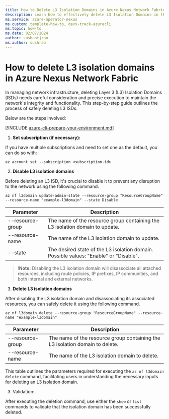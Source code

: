 ```yaml
---
title: How to Delete L3 Isolation Domains in Azure Nexus Network Fabric
description: Learn how to effectively delete L3 Isolation Domains in the Azure Nexus Network Fabric.
ms.service: azure-operator-nexus
ms.custom: template-how-to, devx-track-azurecli
ms.topic: how-to
ms.date: 02/07/2024
author: sushantjrao
ms.author: sushrao
---
```


# How to delete L3 isolation domains in Azure Nexus Network Fabric

In managing network infrastructure, deleting Layer 3 (L3) Isolation Domains (ISDs) needs careful consideration and precise execution to maintain the network's integrity and functionality. This step-by-step guide outlines the process of safely deleting L3 ISDs.

Below are the steps involved:

 [!INCLUDE [azure-cli-prepare-your-environment.md](~/reusable-content/azure-cli/azure-cli-prepare-your-environment.md)]

1. **Set subscription (if necessary):**
 
If you have multiple subscriptions and need to set one as the default, you can do so with:
 
```Azure CLI
az account set --subscription <subscription-id>
```

2. **Disable L3 isolation domains**

Before deleting an L3 ISD, it's crucial to disable it to prevent any disruption to the network using the following command.

```Azure CLI
az nf l3domain update-admin-state --resource-group "ResourceGroupName" --resource-name "example-l3domain" --state Disable
```

| Parameter            | Description                                                                                     |
|----------------------|-------------------------------------------------------------------------------------------------|
| --resource-group     | The name of the resource group containing the L3 isolation domain to update.                   |
| --resource-name      | The name of the L3 isolation domain to update.                                                 |
| --state              | The desired state of the L3 isolation domain. Possible values: "Enable" or "Disable".         |

>!**Note:**
>Disabling the L3 isolation domain will disassociate all attached resources, including route policies, IP prefixes, IP communities, and both internal and external networks.

3. **Delete L3 isolation domains**

After disabling the L3 isolation domain and disassociating its associated resources, you can safely delete it using the following command. 

```Azure CLI
az nf l3domain delete --resource-group "ResourceGroupName" --resource-name "example-l3domain"
```

| Parameter            | Description                                                                                     |
|----------------------|-------------------------------------------------------------------------------------------------|
| --resource-group     | The name of the resource group containing the L3 isolation domain to delete.                   |
| --resource-name      | The name of the L3 isolation domain to delete.                                                 |

This table outlines the parameters required for executing the `az nf l3domain delete` command, facilitating users in understanding the necessary inputs for deleting an L3 isolation domain.

3. Validation:

After executing the deletion command, use either the `show` or `list` commands to validate that the isolation domain has been successfully deleted.
